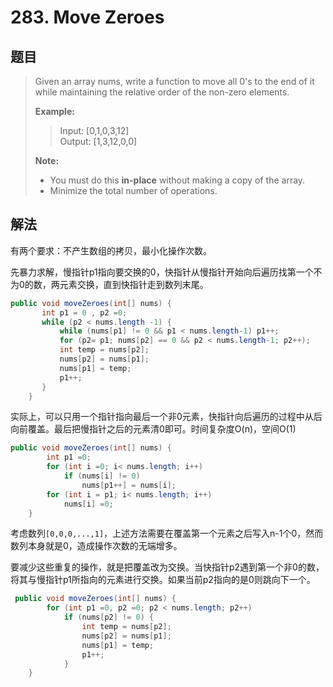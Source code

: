 # 283. Move Zeroes

## 题目

>Given an array nums, write a function to move all 0's to the end of it while maintaining the relative order of the non-zero elements.
>
>**Example:**
>
>>Input: [0,1,0,3,12]  
>>Output: [1,3,12,0,0]  
>
>**Note:**
>
> - You must do this **in-place** without making a copy of the array.
> - Minimize the total number of operations.

## 解法

有两个要求：不产生数组的拷贝，最小化操作次数。

先暴力求解，慢指针p1指向要交换的0，快指针从慢指针开始向后遍历找第一个不为0的数，两元素交换，直到快指针走到数列末尾。

```java
public void moveZeroes(int[] nums) {
       int p1 = 0 , p2 =0;
       while (p2 < nums.length -1) {
           while (nums[p1] != 0 && p1 < nums.length-1) p1++;
           for (p2= p1; nums[p2] == 0 && p2 < nums.length-1; p2++);
           int temp = nums[p2];
           nums[p2] = nums[p1];
           nums[p1] = temp;
           p1++;
       }
    }
```

实际上，可以只用一个指针指向最后一个非0元素，快指针向后遍历的过程中从后向前覆盖。最后把慢指针之后的元素清0即可。时间复杂度O(n)，空间O(1)

```java
public void moveZeroes(int[] nums) {
        int p1 =0;
        for (int i =0; i< nums.length; i++)
            if (nums[i] != 0)
                nums[p1++] = nums[i];
        for (int i = p1; i< nums.length; i++)
            nums[i] =0;
    }
```

考虑数列`[0,0,0,...,1]`，上述方法需要在覆盖第一个元素之后写入n-1个0，然而数列本身就是0，造成操作次数的无端增多。

要减少这些重复的操作，就是把覆盖改为交换。当快指针p2遇到第一个非0的数，将其与慢指针p1所指向的元素进行交换。如果当前p2指向的是0则跳向下一个。

```java
 public void moveZeroes(int[] nums) {
        for (int p1 =0, p2 =0; p2 < nums.length; p2++)
            if (nums[p2] != 0) {
                int temp = nums[p2];
                nums[p2] = nums[p1];
                nums[p1] = temp;
                p1++;
            }
    }
```
